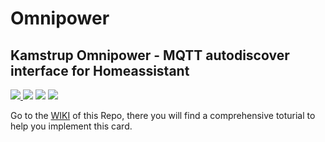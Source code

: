 # Omnipower 
## Kamstrup Omnipower - MQTT autodiscover interface for Homeassistant



<a href="https://github.com/pesor/Kamstrup-omnipower/releases"><img src="https://img.shields.io/github/v/release/pesor/kamstrup-omnipower?style=plastic"/> </a><a href="https://github.com/pesor/Kamstrup-omnipower/blob/main/LICENSE"><img src="https://img.shields.io/github/license/pesor/kamstrup-omnipower?style=plastic"/></a>  <a href="https://github.com/pesor/Kamstrup-omnipower/stargazers"><img src="https://img.shields.io/github/stars/pesor/kamstrup-omnipower?style=plastic"/></a>  <a href="https://github.com/pesor/Kamstrup-omnipower/releases"><img src="https://img.shields.io/github/downloads/pesor/kamstrup-omnipower/total?style=plastic"/></a>

Go to the [WIKI](https://github.com/pesor/Kamstrup-Omnipower/wiki) of this Repo, there you will find a comprehensive toturial to help you implement this card.

